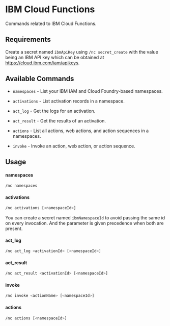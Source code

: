 # IBM Cloud Functions

Commands related to IBM Cloud Functions.

## Requirements

Create a secret named `ibmApiKey` using `/nc secret_create` with the value being an IBM API key which can be obtained at https://cloud.ibm.com/iam/apikeys.

## Available Commands

- `namespaces` - List your IBM IAM and Cloud Foundry-based namespaces.

- `activations` - List activation records in a namespace.

- `act_log` - Get the logs for an activation.

- `act_result` - Get the results of an activation.

- `actions` -  List all actions, web actions, and action sequences in a namespaces.

- `invoke` - Invoke an action, web action, or action sequence.

## Usage

#### namespaces

```sh
/nc namespaces
```

#### activations

```sh
/nc activations [<namespaceId>]
```

You can create a secret named `ibmNamespaceId` to avoid passing the same id on every invocation. And the parameter is given precedence when both are present.

#### act_log

```sh
/nc act_log <activationId> [<namespaceId>]
```

#### act_result

```sh
/nc act_result <activationId> [<namespaceId>]
```

#### invoke

```sh
/nc invoke <actionName> [<namespaceId>]
```

#### actions

```sh
/nc actions [<namespaceId>]
```
